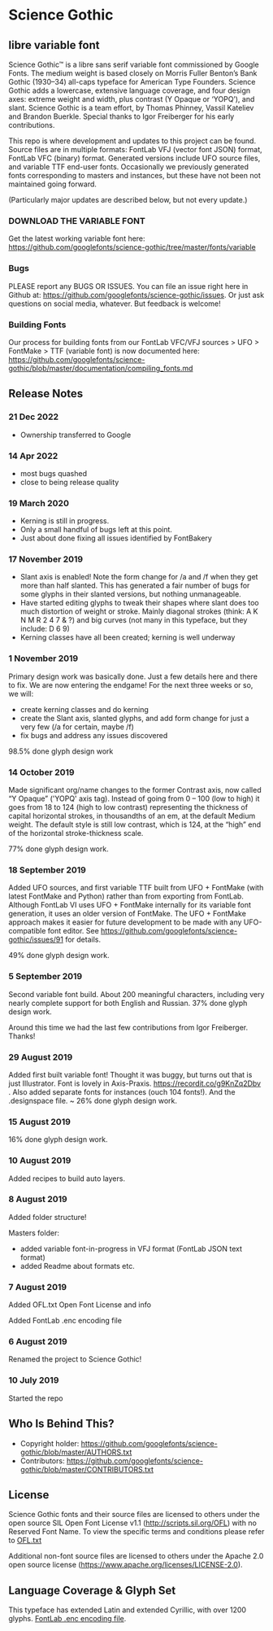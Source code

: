 # Science Gothic
## libre variable font

Science Gothic™ is a libre sans serif variable font commissioned by Google Fonts. The medium weight is based closely on Morris Fuller Benton’s Bank Gothic (1930–34) all-caps typeface for American Type Founders. Science Gothic adds a lowercase, extensive language coverage, and four design axes: extreme weight and width, plus contrast (Y Opaque or ‘YOPQ’), and slant. Science Gothic is a team effort, by Thomas Phinney, Vassil Kateliev and Brandon Buerkle. Special thanks to Igor Freiberger for his early contributions.

This repo is where development and updates to this project can be found. Source files are in multiple formats: FontLab VFJ (vector font JSON) format, FontLab VFC (binary) format. Generated versions include UFO source files, and variable TTF end-user fonts. Occasionally we previously generated fonts corresponding to masters and instances, but these have not been not maintained going forward.

(Particularly major updates are described below, but not every update.)

### DOWNLOAD THE VARIABLE FONT
Get the latest working variable font here: https://github.com/googlefonts/science-gothic/tree/master/fonts/variable


### Bugs
PLEASE report any BUGS OR ISSUES. You can file an issue right here in Github at: https://github.com/googlefonts/science-gothic/issues. Or just ask questions on social media, whatever. But feedback is welcome!

### Building Fonts
Our process for building fonts from our FontLab VFC/VFJ sources > UFO > FontMake > TTF (variable font) is now documented here: https://github.com/googlefonts/science-gothic/blob/master/documentation/compiling_fonts.md


## Release Notes

### 21 Dec 2022
- Ownership transferred to Google

### 14 Apr 2022
- most bugs quashed
- close to being release quality

### 19 March 2020
- Kerning is still in progress.
- Only a small handful of bugs left at this point.
- Just about done fixing all issues identified by FontBakery

### 17 November 2019

- Slant axis is enabled! Note the form change for /a and /f when they get more than half slanted. This has generated a fair number of bugs for some glyphs in their slanted versions, but nothing unmanageable. 
- Have started editing glyphs to tweak their shapes where slant does too much distortion of weight or stroke. Mainly diagonal strokes (think: A K N M R 2 4 7 & ?) and big curves (not many in this typeface, but they include: D 6 9)
- Kerning classes have all been created; kerning is well underway

### 1 November 2019

Primary design work was basically done. Just a few details here and there to fix. We are now entering the endgame! For the next three weeks or so, we will:

- create kerning classes and do kerning
- create the Slant axis, slanted glyphs, and add form change for just a very few (/a for certain, maybe /f)
- fix bugs and address any issues discovered

98.5% done glyph design work

### 14 October 2019

Made significant org/name changes to the former Contrast axis, now called “Y Opaque” ('YOPQ' axis tag). Instead of going from 0 – 100 (low to high) it goes from 18 to 124 (high to low contrast) representing the thickness of capital horizontal strokes, in thousandths of an em, at the default Medium weight. The default style is still low contrast, which is 124, at the “high” end of the horizontal stroke-thickness scale.

77% done glyph design work.

### 18 September 2019

Added UFO sources, and first variable TTF built from UFO + FontMake (with latest FontMake and Python) rather than from exporting from FontLab. Although FontLab VI uses UFO + FontMake internally for its variable font generation, it uses an older version of FontMake. The UFO + FontMake approach makes it easier for future development to be made with any UFO-compatible font editor. See https://github.com/googlefonts/science-gothic/issues/91 for details.

49% done glyph design work.

### 5 September 2019

Second variable font build. About 200 meaningful characters, including very nearly complete support for both English and Russian. 37% done glyph design work.

Around this time we had the last few contributions from Igor Freiberger. Thanks!

### 29 August 2019

Added first built variable font! Thought it was buggy, but turns out that is just Illustrator. Font is lovely in Axis-Praxis. https://recordit.co/g9KnZq2Dbv . Also added separate fonts for instances (ouch 104 fonts!). And the .designspace file. ~ 26% done glyph design work.

### 15 August 2019
16% done glyph design work.

### 10 August 2019

Added recipes to build auto layers.


### 8 August 2019

Added folder structure!

Masters folder:
- added variable font-in-progress in VFJ format (FontLab JSON text format)
- added Readme about formats etc.

### 7 August 2019

Added OFL.txt Open Font License and info

Added FontLab .enc encoding file

### 6 August 2019
Renamed the project to Science Gothic!

### 10 July 2019
Started the repo

## Who Is Behind This?

* Copyright holder: https://github.com/googlefonts/science-gothic/blob/master/AUTHORS.txt
* Contributors: https://github.com/googlefonts/science-gothic/blob/master/CONTRIBUTORS.txt

## License

Science Gothic fonts and their source files are licensed to others under the open source SIL Open Font License v1.1 (<http://scripts.sil.org/OFL>) with no Reserved Font Name. To view the specific terms and conditions please refer to [OFL.txt](https://github.com/googlefonts/science-gothic/OFL.txt)

Additional non-font source files are licensed to others under the Apache 2.0 open source license (<https://www.apache.org/licenses/LICENSE-2.0>).

## Language Coverage & Glyph Set

This typeface has extended Latin and extended Cyrillic, with over 1200 glyphs. [FontLab .enc encoding file](https://github.com/googlefonts/science-gothic/blob/master/Science%20Gothic.enc).
